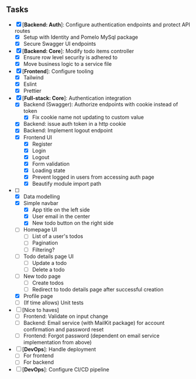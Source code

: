 ## Tasks

- [x] [**Backend: Auth**]: Configure authentication endpoints and protect API routes
  - [x] Setup with Identity and Pomelo MySql package
  - [x] Secure Swagger UI endpoints
- [x] [**Backend: Core**]: Modify todo items controller
  - [x] Ensure row level security is adhered to
  - [x] Move business logic to a service file
- [x] [**Frontend**]: Configure tooling
  - [x] Tailwind
  - [x] Eslint
  - [x] Prettier
- [x] [**Full-stack: Core**]: Authentication integration
  - [x] Backend (Swagger): Authorize endpoints with cookie instead of token
    - [x] Fix cookie name not updating to custom value
  - [x] Backend: issue auth token in a http cookie
  - [x] Backend: Implement logout endpoint
  - [x] Frontend UI
    - [x] Register
    - [x] Login
    - [x] Logout
    - [x] Form validation
    - [x] Loading state
    - [x] Prevent logged in users from accessing auth page
    - [x] Beautify module import path
- [ ] [**Full-stack**]: Pages
  - [x] Data modelling
  - [x] Simple navbar
    - [x] App title on the left side
    - [x] User email in the center
    - [x] New todo button on the right side
  - [ ] Homepage UI
    - [ ] List of a user's todos
    - [ ] Pagination
    - [ ] Filtering?
  - [ ] Todo details page UI
    - [ ] Update a todo
    - [ ] Delete a todo
  - [ ] New todo page
    - [ ] Create todos
    - [ ] Redirect to todo details page after successful creation
  - [x] Profile page
  - [ ] (If time allows) Unit tests
- [ ] [Nice to haves]
  - [ ] Frontend: Validate on input change
  - [ ] Backend: Email service (with MailKit package) for account confirmation and password reset
  - [ ] Frontend: Forgot password (dependent on email service implementation from above)
- [ ] [**DevOps**]: Handle deployment
  - [ ] For frontend
  - [ ] For backend
- [ ] [**DevOps**]: Configure CI/CD pipeline